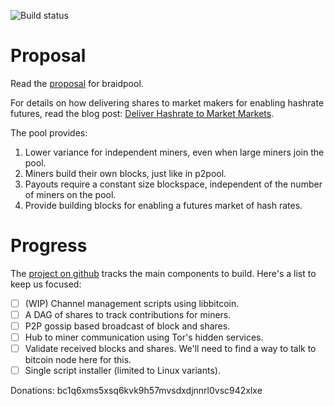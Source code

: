 
![Build status](https://github.com/wholooks/braidpool/actions/workflows/cmake.yml/badge.svg)

# Proposal

Read the
[proposal](https://github.com/pool2win/braidpool/raw/main/proposal/proposal.pdf)
for braidpool.

For details on how delivering shares to market makers for enabling
hashrate futures, read the blog post: [Deliver Hashrate to Market
Markets](https://pool2win.github.io/braidpool/2021/08/18/deliver-hashrate-to-market-makers.html).

The pool provides:

1. Lower variance for independent miners, even when large miners join
   the pool.
2. Miners build their own blocks, just like in p2pool.
3. Payouts require a constant size blockspace, independent of the
   number of miners on the pool.
4. Provide building blocks for enabling a futures market of hash rates.

# Progress

The [project on github](https://github.com/wholooks/braidpool/projects/1)
tracks the main components to build. Here's a list to keep us focused:

- [ ] (WIP) Channel management scripts using libbitcoin.
- [ ] A DAG of shares to track contributions for miners.
- [ ] P2P gossip based broadcast of block and shares.
- [ ] Hub to miner communication using Tor's hidden services.
- [ ] Validate received blocks and shares. We'll need to find a way to
  talk to bitcoin node here for this.
- [ ] Single script installer (limited to Linux variants).

Donations: bc1q6xms5xsq6kvk9h57mvsdxdjnnrl0vsc942xlxe
